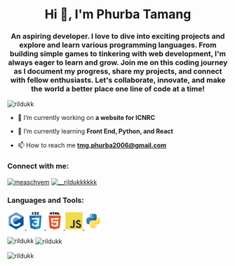 <h1 align="center">Hi 👋, I'm Phurba Tamang</h1>
<h3 align="center">An aspiring developer. I love to dive into exciting projects and explore and learn various programming languages. From building simple games to tinkering with web development, I'm always eager to learn and grow. Join me on this coding journey as I document my progress, share my projects, and connect with fellow enthusiasts. Let's collaborate, innovate, and make the world a better place one line of code at a time!</h3>

<p align="left"> <img src="https://komarev.com/ghpvc/?username=rildukk&label=Profile%20views&color=0e75b6&style=flat" alt="rildukk" /> </p>

- 🔭 I’m currently working on **a website for ICNRC**

- 🌱 I’m currently learning **Front End, Python, and React**

- 📫 How to reach me **tmg.phurba2006@gmail.com**

<h3 align="left">Connect with me:</h3>
<p align="left">
<a href="https://twitter.com/measchyem" target="blank"><img align="center" src="https://raw.githubusercontent.com/rahuldkjain/github-profile-readme-generator/master/src/images/icons/Social/twitter.svg" alt="measchyem" height="30" width="40" /></a>
<a href="https://instagram.com/__rildukkkkkk" target="blank"><img align="center" src="https://raw.githubusercontent.com/rahuldkjain/github-profile-readme-generator/master/src/images/icons/Social/instagram.svg" alt="__rildukkkkkk" height="30" width="40" /></a>
</p>

<h3 align="left">Languages and Tools:</h3>
<p align="left"> <a href="https://www.cprogramming.com/" target="_blank" rel="noreferrer"> <img src="https://raw.githubusercontent.com/devicons/devicon/master/icons/c/c-original.svg" alt="c" width="40" height="40"/> </a> <a href="https://www.w3schools.com/css/" target="_blank" rel="noreferrer"> <img src="https://raw.githubusercontent.com/devicons/devicon/master/icons/css3/css3-original-wordmark.svg" alt="css3" width="40" height="40"/> </a> <a href="https://www.w3.org/html/" target="_blank" rel="noreferrer"> <img src="https://raw.githubusercontent.com/devicons/devicon/master/icons/html5/html5-original-wordmark.svg" alt="html5" width="40" height="40"/> </a> <a href="https://developer.mozilla.org/en-US/docs/Web/JavaScript" target="_blank" rel="noreferrer"> <img src="https://raw.githubusercontent.com/devicons/devicon/master/icons/javascript/javascript-original.svg" alt="javascript" width="40" height="40"/> </a> <a href="https://www.python.org" target="_blank" rel="noreferrer"> <img src="https://raw.githubusercontent.com/devicons/devicon/master/icons/python/python-original.svg" alt="python" width="40" height="40"/> </a> </p>

<p><img align="left" src="https://github-readme-stats.vercel.app/api/top-langs?username=rildukk&show_icons=true&locale=en&layout=compact" alt="rildukk" /></p>

<p>&nbsp;<img align="center" src="https://github-readme-stats.vercel.app/api?username=rildukk&show_icons=true&locale=en" alt="rildukk" /></p>

<p><img align="center" src="https://github-readme-streak-stats.herokuapp.com/?user=rildukk&" alt="rildukk" /></p>
